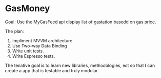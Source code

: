 # GasMoney
Goal: Use the MyGasFeed api display list of gastation basedd on gas price. 

The plan:
1. Impliment MVVM architecture 
2. Use Two-way Data Binding 
3. Write unit tests.
4. Write Espresso tests. 



The tenative goal is to learn new libraries, methodologies, ect so that I can create a app that is testable and truly modular.



